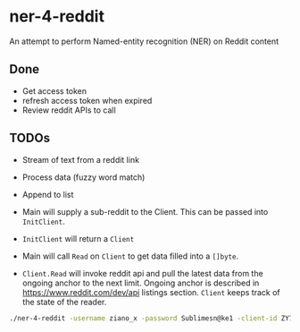 # ner-4-reddit
An attempt to perform Named-entity recognition (NER) on Reddit content

## Done
- Get access token
- refresh access token when expired
- Review reddit APIs to call

## TODOs
- Stream of text from a reddit link
- Process data (fuzzy word match)
- Append to list


- Main will supply a sub-reddit to the Client. This can be passed into `InitClient`.
- `InitClient` will return a `Client`
- Main will call `Read` on `Client` to get data filled into a `[]byte`.
- `Client.Read` will invoke reddit api and pull the latest data from the ongoing anchor to the next limit. Ongoing anchor
is described in https://www.reddit.com/dev/api listings section. `Client` keeps track of the state of the reader.

```bash
./ner-4-reddit -username ziano_x -password Sublimesn@ke1 -client-id ZY7wyEIKGfrqEQ -client-secret VRpmObZ-RHeWcTt5cROh6AUrhkSDTQ -subreddit r/postrock
```